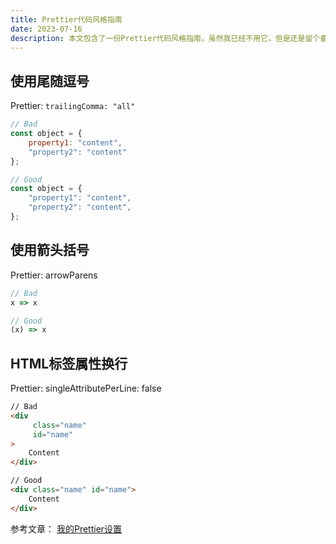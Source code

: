 ```yaml
---
title: Prettier代码风格指南
date: 2023-07-16
description: 本文包含了一份Prettier代码风格指南，虽然我已经不用它，但是还是留个备份
---
```


## 使用尾随逗号

Prettier: `trailingComma: "all"`

```js
// Bad
const object = {
	property1: "content",
	"property2": "content"
};

// Good
const object = {
	"property1": "content",
	"property2": "content",
};
```

## 使用箭头括号

Prettier: arrowParens

```js
// Bad
x => x

// Good
(x) => x

```

## HTML标签属性换行

Prettier: singleAttributePerLine: false

```html
// Bad
<div
	 class="name"
	 id="name"
>
	Content
</div>

// Good
<div class="name" id="name">
	Content
</div>

```

参考文章： [我的Prettier设置](https://vale.rocks/blog/My_Code_Formatting_Guidelines)